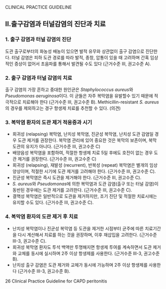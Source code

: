 CLINICAL PRACTICE GUIDELINE

## II.출구감염과 터널감염의 진단과 치료

### 1. 출구 감염과 터널 감염의 진단
도관 출구로부터의 화농성 배농이 있으면 발적 유무와 상관없이 출구 감염으로 진단한다. 터널 감염은 피하 도관 경로를 따라 발적, 종창, 압통이 있을 때 고려하며 간혹 임상적인 증상이 없어서 초음파를 통해서 발견될 수도 있다 (근거수준 III, 권고수준 A).

### 2. 출구 감염과 터널 감염의 치료
출구 감염의 가장 흔하고 중대한 원인균은 *Staphylococcus aureus*와 *Pseudomonas aeruginosa*이다. 이 균들은 자주 복막염을 유발할수 있기 때문에 적극적으로 치료해야 한다 (근거수준 III, 권고수준 B). Methicillin-resistant *S. aureus*의 경우를 제외하고는 경구 항생제 치료를 추천할 수 있다. (의견)

### 3. 복막염 환자의 도관 제거 적응증과 시기
*   회귀성 (relapsing) 복막염, 난치성 복막염, 진균성 복막염, 난치성 도관 감염일 경우 도관 제거를 권장한다. 복막염 관리에 있어 중요한 것은 복막의 보존이며, 복막 도관의 유지가 아니다. (근거수준 III, 권고수준 C)
*   배양음성 복막염을 포함하여, 적절한 항생제 치료 5일 후에도 호전이 없는 경우 도관 제거를 권장한다. (근거수준 III, 권고수준 C)
*   회귀성 (relapsing), 재발성 (recurrent), 반복성 (repeat) 복막염은 별개의 임상 양상이며, 적절한 시기에 도관 제거를 고려해야 한다. (근거수준 III, 권고수준 C).
*   진균성 복막염은 즉시 도관을 제거해야 한다. (근거수준 III, 권고수준 C).
*   *S. aureus*와 *Pseudomonas*에 의한 복막염과 도관 감염(출구 또는 터널 감염)이 동반된 경우에는 도관 제거를 고려한다. (근거수준 III, 권고수준 C).
*   결핵성 복막염은 일반적으로 도관을 제거하지만, 조기 진단 및 적절한 치료시에는 유지할 수도 있다. (근거수준 III, 권고수준 C).

### 4. 복막염 환자의 도관 제거 후 치료
*   난치성 복막염이나 진균성 복막염 등 도관을 제거한 시점부터 균주에 따른 치료기간을 다시 계산해서 치료를 하는 것을 권장하며, 이후 재삽입을 고려한다. (근거수준 III-3, 권고수준 C).
*   회귀성 복막염 환자도 투석 백액만 투명해지면 항생제 투여를 계속하면서 도관 제거와 교체를 동시에 실시하며 2주 이상 항생제를 사용한다. (근거수준 III-3, 권고수준 B).
*   난치성 출구 감염은 도관 제거와 교체가 동시에 가능하며 2주 이상 항생제를 사용한다 (근거수준 III-3, 권고수준 B).

<PAGE>26
Clinical Practice Guideline for CAPD peritonitis